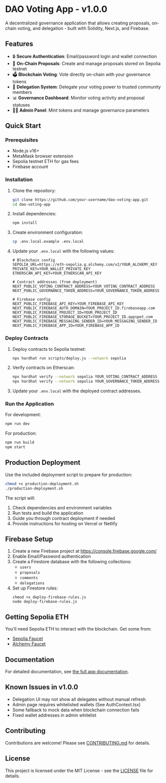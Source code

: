 # DAO Voting App - v1.0.0

A decentralized governance application that allows creating proposals, on-chain voting, and delegation - built with Solidity, Next.js, and Firebase.

## Features

- 🔒 **Secure Authentication**: Email/password login and wallet connection
- 📜 **On-Chain Proposals**: Create and manage proposals stored on Sepolia testnet
- 🗳️ **Blockchain Voting**: Vote directly on-chain with your governance tokens
- 👥 **Delegation System**: Delegate your voting power to trusted community members
- 📊 **Governance Dashboard**: Monitor voting activity and proposal statuses
- 👨‍💼 **Admin Panel**: Mint tokens and manage governance parameters

## Quick Start

### Prerequisites

- Node.js v16+
- MetaMask browser extension
- Sepolia testnet ETH for gas fees
- Firebase account

### Installation

1. Clone the repository:
   ```bash
   git clone https://github.com/your-username/dao-voting-app.git
   cd dao-voting-app
   ```

2. Install dependencies:
   ```bash
   npm install
   ```

3. Create environment configuration:
   ```bash
   cp .env.local.example .env.local
   ```

4. Update your `.env.local` with the following values:
   ```
   # Blockchain config
   SEPOLIA_URL=https://eth-sepolia.g.alchemy.com/v2/YOUR_ALCHEMY_KEY
   PRIVATE_KEY=YOUR_WALLET_PRIVATE_KEY
   ETHERSCAN_API_KEY=YOUR_ETHERSCAN_API_KEY
   
   # Contract addresses (from deployment)
   NEXT_PUBLIC_VOTING_CONTRACT_ADDRESS=YOUR_VOTING_CONTRACT_ADDRESS
   NEXT_PUBLIC_GOVERNANCE_TOKEN_ADDRESS=YOUR_GOVERNANCE_TOKEN_ADDRESS
   
   # Firebase config
   NEXT_PUBLIC_FIREBASE_API_KEY=YOUR_FIREBASE_API_KEY
   NEXT_PUBLIC_FIREBASE_AUTH_DOMAIN=YOUR_PROJECT_ID.firebaseapp.com
   NEXT_PUBLIC_FIREBASE_PROJECT_ID=YOUR_PROJECT_ID
   NEXT_PUBLIC_FIREBASE_STORAGE_BUCKET=YOUR_PROJECT_ID.appspot.com
   NEXT_PUBLIC_FIREBASE_MESSAGING_SENDER_ID=YOUR_MESSAGING_SENDER_ID
   NEXT_PUBLIC_FIREBASE_APP_ID=YOUR_FIREBASE_APP_ID
   ```

### Deploy Contracts

1. Deploy contracts to Sepolia testnet:
   ```bash
   npx hardhat run scripts/deploy.js --network sepolia
   ```

2. Verify contracts on Etherscan:
   ```bash
   npx hardhat verify --network sepolia YOUR_VOTING_CONTRACT_ADDRESS
   npx hardhat verify --network sepolia YOUR_GOVERNANCE_TOKEN_ADDRESS
   ```

3. Update your `.env.local` with the deployed contract addresses.

### Run the Application

For development:
```bash
npm run dev
```

For production:
```bash
npm run build
npm start
```

## Production Deployment

Use the included deployment script to prepare for production:

```bash
chmod +x production-deployment.sh
./production-deployment.sh
```

The script will:
1. Check dependencies and environment variables
2. Run tests and build the application
3. Guide you through contract deployment if needed
4. Provide instructions for hosting on Vercel or Netlify

## Firebase Setup

1. Create a new Firebase project at https://console.firebase.google.com/
2. Enable Email/Password authentication
3. Create a Firestore database with the following collections:
   - `users`
   - `proposals`
   - `comments`
   - `delegations`
4. Set up Firestore rules:
   ```
   chmod +x deploy-firebase-rules.js
   node deploy-firebase-rules.js
   ```

## Getting Sepolia ETH

You'll need Sepolia ETH to interact with the blockchain. Get some from:
- [Sepolia Faucet](https://sepoliafaucet.com/)
- [Alchemy Faucet](https://sepoliafaucet.com/)

## Documentation

For detailed documentation, see [the full app documentation](docs/APP_DOCUMENTATION.md).

## Known Issues in v1.0.0

- Delegation UI may not show all delegates without manual refresh
- Admin page requires whitelisted wallets (See AuthContext.tsx)
- Some fallback to mock data when blockchain connection fails
- Fixed wallet addresses in admin whitelist

## Contributing

Contributions are welcome! Please see [CONTRIBUTING.md](docs/CONTRIBUTING.md) for details.

## License

This project is licensed under the MIT License - see the [LICENSE](LICENSE) file for details.
